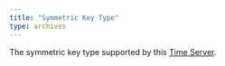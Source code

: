 ```yaml
---
title: "Symmetric Key Type"
type: archives
---
```


The symmetric key type supported by this [Time Server](/support/servers/timeserver/). 